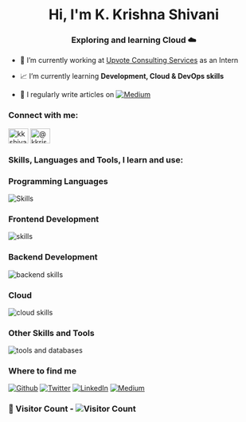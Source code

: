 <h1 align="center">Hi, I'm K. Krishna Shivani</h1>
<h3 align="center"> Exploring and learning Cloud ☁️ </h3>

- 🔭 I’m currently working at [Upvote Consulting Services](https://upvoteconsulting.com) as an Intern

- 📈 I’m currently learning **Development, Cloud & DevOps skills**

- 📝 I regularly write articles on <a href="https://medium.com/@kkrishnashivani18" target="_blank"><img alt="Medium" src="https://img.shields.io/badge/medium-%2312100E.svg?&style=for-the-badge&logo=medium&logoColor=white" /></a>

<h3 align="left">Connect with me:</h3>
<p align="left">
<a href="https://linkedin.com/in/kkshivani" target="blank"><img align="center" src="https://raw.githubusercontent.com/rahuldkjain/github-profile-readme-generator/master/src/images/icons/Social/linked-in-alt.svg" alt="kkshivani" height="30" width="40" /></a>
<a href="https://medium.com/@kkrishnashivani18" target="blank"><img align="center" src="https://raw.githubusercontent.com/rahuldkjain/github-profile-readme-generator/master/src/images/icons/Social/medium.svg" alt="@kkrishnashivani18" height="30" width="40" /></a>
</p>

<h3 align="left">Skills, Languages and Tools, I learn and use:</h3>  

### Programming Languages
<p align="left">
  <img src="https://skillicons.dev/icons?i=c,cpp,java,python,javascript" alt="Skills" />
</p>  


### Frontend Development
<p align="left">
  <img src="https://skillicons.dev/icons?i=html,css,react,tailwind,chartjs" alt="skills" />
</p>  


### Backend Development
<p align="left">
  <img src="https://skillicons.dev/icons?i=express,nodejs,spring" alt="backend skills" />
</p>  


### Cloud
<p align="left">
  <img src="https://skillicons.dev/icons?i=azure,gcp,aws" alt="cloud skills" />
</p>


### Other Skills and Tools
<p align="left">
  <img src="https://skillicons.dev/icons?i=bash,git,linux,mongodb,mysql,postman,pytorch" alt="tools and databases" />
</p>


<h3>Where to find me</h3>
<p><a href="https://github.com/kkshivani18" target="_blank"><img alt="Github" src="https://img.shields.io/badge/GitHub-%2312100E.svg?&style=for-the-badge&logo=Github&logoColor=white" /></a> <a href="https://twitter.com/silentslayer77" target="_blank"><img alt="Twitter" src="https://img.shields.io/badge/twitter-%231DA1F2.svg?&style=for-the-badge&logo=twitter&logoColor=white" /></a> <a href="https://www.linkedin.com/in/kkshivani" target="_blank"><img alt="LinkedIn" src="https://img.shields.io/badge/linkedin-%230077B5.svg?&style=for-the-badge&logo=linkedin&logoColor=white" /></a> <a href="https://medium.com/@kkrishnashivani18" target="_blank"><img alt="Medium" src="https://img.shields.io/badge/medium-%2312100E.svg?&style=for-the-badge&logo=medium&logoColor=white" /></a>
</p>

### 🌟 Visitor Count - ![Visitor Count](https://komarev.com/ghpvc/?username=kkshivani18)
